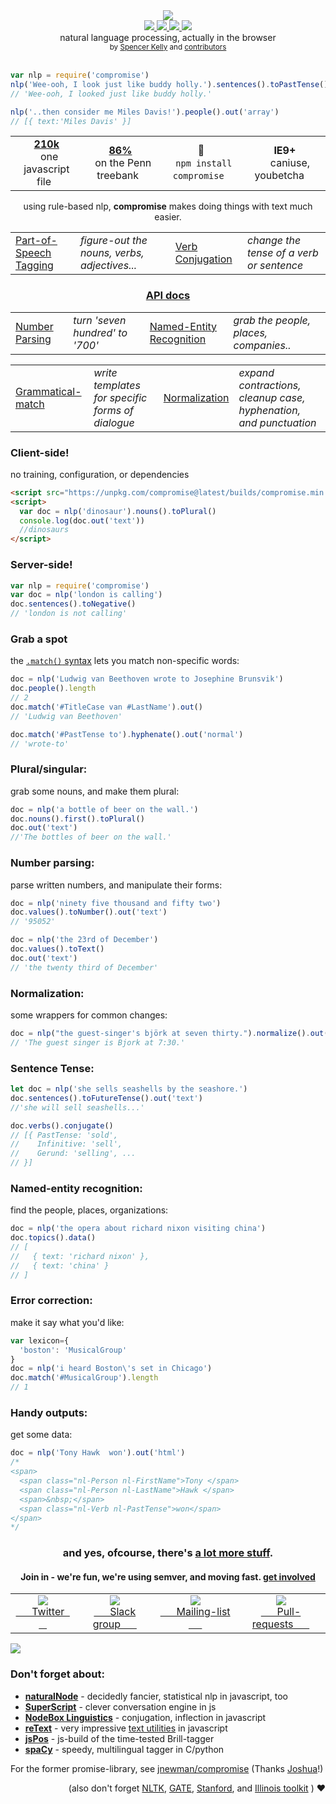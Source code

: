 <div align="center">
  <img src="https://cloud.githubusercontent.com/assets/399657/21955696/46e882d4-da3e-11e6-94a6-720c34e27df7.jpg" />
</div>
<div align="center">
  <a href="https://www.codacy.com/app/spencerkelly86/nlp_compromise">
    <img src="https://api.codacy.com/project/badge/grade/82cc8ebd98b64ed199d7be6021488062" />
  </a>
  <a href="https://npmjs.org/package/compromise">
    <img src="https://img.shields.io/npm/v/compromise.svg?style=flat-square" />
  </a>
  <a href="https://nodejs.org/api/documentation.html#documentation_stability_index">
    <img src="https://img.shields.io/badge/stability-stable-green.svg?style=flat-square" />
  </a>
  <a href="https://www.codacy.com/app/spencerkelly86/nlp_compromise">
    <img src="https://api.codacy.com/project/badge/Coverage/82cc8ebd98b64ed199d7be6021488062" />
  </a>
  <div>natural language processing, actually in the browser</div>
  <sub>
    by
    <a href="https://github.com/spencermountain">Spencer Kelly</a> and
    <a href="https://github.com/nlp-compromise/compromise/graphs/contributors">
      contributors
    </a>
  </sub>
</div>
<br/>

```javascript
var nlp = require('compromise')
nlp('Wee-ooh, I look just like buddy holly.').sentences().toPastTense()
// 'Wee-ooh, I looked just like buddy holly.'

nlp('..then consider me Miles Davis!').people().out('array')
// [{ text:'Miles Davis' }]
```

<div align="center">
  <table align="center">
    <tr align="center">
      <td align="center">
        <b>
          <a href="https://unpkg.com/compromise@latest/builds/compromise.min.js">
            210k
          </a>
        </b>
        <div>
           &nbsp; one javascript file &nbsp;
        </div>
      </td>
      <td align="center">
        <div>
          <b>
            <a href="https://github.com/nlp-compromise/compromise/wiki/Accuracy">
              86%
            </a>
          </b>
          <div>
            &nbsp; on the Penn treebank &nbsp;
         </div>
      </td>
      <td align="center">
        <b>🙏</b>
        <div>
          &nbsp; <code>npm install compromise</code> &nbsp;
        </div>
      </td>
      <td align="center">
        <b>IE9+</b>
        <div>
           &nbsp; &nbsp;  caniuse, youbetcha &nbsp;  &nbsp;
        </div>
      </td>
    </tr>
  </table>
  using rule-based nlp, <b>compromise</b> makes doing things with text much easier.
</div>

<table>
  <tr>
    <td>
      <a href="https://nlp-expo.firebaseapp.com/expo/show-all-the-nouns-760733">
         Part-of-Speech Tagging️
      </a>
    </td>
    <td>
      <i>figure-out the nouns, verbs, adjectives...</i>
    </td>
    <td>
      <a href="https://nlp-expo.firebaseapp.com/expo/change-sentence-tense-203483">
         Verb Conjugation
      </a>
    </td>
    <td>
      <i>change the tense of a verb or sentence</i>
    </td>
  </tr>
</table>

<h3 align="center">
  <a href="http://compromise.cool/docs">API docs</a>
</h3>

<table>
  <tr>
    <td>
      <a href="https://nlp-expo.firebaseapp.com/expo/parse-all-the-numbers-278986">
         Number Parsing
      </a>
    </td>
    <td>
      <i>turn 'seven hundred' to '700'</i>
    </td>
    <td>
      <a href="https://nlp-expo.firebaseapp.com/expo/named-entity-recognition-208197">
         Named-Entity Recognition️
      </a>
    </td>
    <td>
      <i>grab the people, places, companies..</i>
    </td>
  </tr>
</table>
<table>
  <tr>
    <td>
      <a href="https://nlp-expo.firebaseapp.com/expo/custom-pos-tagging-161281">
         Grammatical-match
      </a>
    </td>
    <td>
      <i>write templates for specific forms of dialogue</i>
    </td>
    <td>
      <a href="https://github.com/nlp-compromise/compromise/wiki/Normalization">
         Normalization
      </a>
    </td>
    <td>
      <i>expand contractions, cleanup case, hyphenation, and punctuation</i>
    </td>
  </tr>
</table>

### Client-side!
no training, configuration, or dependencies
```html
<script src="https://unpkg.com/compromise@latest/builds/compromise.min.js"></script>
<script>
  var doc = nlp('dinosaur').nouns().toPlural()
  console.log(doc.out('text'))
  //dinosaurs
</script>
```

### Server-side!
```javascript
var nlp = require('compromise')
var doc = nlp('london is calling')
doc.sentences().toNegative()
// 'london is not calling'
```

### Grab a spot
the [`.match()` syntax](https://github.com/nlp-compromise/compromise/wiki/Match-syntax) lets you match non-specific words:
```javascript
doc = nlp('Ludwig van Beethoven wrote to Josephine Brunsvik')
doc.people().length
// 2
doc.match('#TitleCase van #LastName').out()
// 'Ludwig van Beethoven'

doc.match('#PastTense to').hyphenate().out('normal')
// 'wrote-to'
```

### Plural/singular:
grab some nouns, and make them plural:
```javascript
doc = nlp('a bottle of beer on the wall.')
doc.nouns().first().toPlural()
doc.out('text')
//'The bottles of beer on the wall.'
```

### Number parsing:
parse written numbers, and manipulate their forms:
```javascript
doc = nlp('ninety five thousand and fifty two')
doc.values().toNumber().out('text')
// '95052'

doc = nlp('the 23rd of December')
doc.values().toText()
doc.out('text')
// 'the twenty third of December'
```

### Normalization:
some wrappers for common changes:
```javascript
doc = nlp("the guest-singer's björk at seven thirty.").normalize().out('text')
// 'The guest singer is Bjork at 7:30.'
```

### Sentence Tense:
```javascript
let doc = nlp('she sells seashells by the seashore.')
doc.sentences().toFutureTense().out('text')
//'she will sell seashells...'

doc.verbs().conjugate()
// [{ PastTense: 'sold',
//    Infinitive: 'sell',
//    Gerund: 'selling', ...
// }]
```

### Named-entity recognition:
find the people, places, organizations:
```javascript
doc = nlp('the opera about richard nixon visiting china')
doc.topics().data()
// [
//   { text: 'richard nixon' },
//   { text: 'china' }
// ]
```

### Error correction:
make it say what you'd like:
```javascript
var lexicon={
  'boston': 'MusicalGroup'
}
doc = nlp('i heard Boston\'s set in Chicago')
doc.match('#MusicalGroup').length
// 1
```

### Handy outputs:
get some data:
```javascript
doc = nlp('Tony Hawk  won').out('html')
/*
<span>
  <span class="nl-Person nl-FirstName">Tony </span>
  <span class="nl-Person nl-LastName">Hawk </span>
  <span>&nbsp;</span>
  <span class="nl-Verb nl-PastTense">won</span>
</span>
*/
```
<h3 align="center">
  and yes, ofcourse, there's <a href="http://compromise.cool/demos">a lot more stuff</a>.
</h3>
<h4 align="center">
  <b>Join in -</b>
  we're fun, we're using <b>semver</b>, and moving fast.
  <a href="https://github.com/nlp-compromise/compromise/wiki/Contributing">get involved</a>
</h4>

<table>
  <tr align="center">
    <td>
      <a href="https://www.twitter.com/compromisejs">
        <img src="https://cloud.githubusercontent.com/assets/399657/21956672/a30cf206-da53-11e6-8c6c-0995cf2aef62.jpg"/>
        <div>&nbsp; &nbsp; &nbsp; Twitter &nbsp; &nbsp; &nbsp; </div>
      </a>
    </td>
    <td>
      <a href="http://slack.compromise.cool/">
        <img src="https://cloud.githubusercontent.com/assets/399657/21956671/a30cbc82-da53-11e6-82d6-aaaaebc0bc93.jpg"/>
        <div>&nbsp; &nbsp; &nbsp; Slack group &nbsp; &nbsp; &nbsp; </div>
      </a>
    </td>
    <td>
      <a href="http://nlpcompromise.us12.list-manage2.com/subscribe?u=d5bd9bcc36c4bef0fd5f6e75f&id=8738c1f5ef">
        <img src="https://cloud.githubusercontent.com/assets/399657/21956670/a30be6e0-da53-11e6-9aaf-52a10b8c3195.jpg"/>
        <div>&nbsp; &nbsp; &nbsp; Mailing-list &nbsp; &nbsp; &nbsp; </div>
      </a>
    </td>
    <td>
      <a href="https://github.com/nlp-compromise/compromise/wiki/Contributing">
        <img src="https://cloud.githubusercontent.com/assets/399657/21956742/5985a89c-da55-11e6-87bc-4f0f1549d202.jpg"/>
        <div>&nbsp; &nbsp; &nbsp; Pull-requests &nbsp; &nbsp; &nbsp; </div>
      </a>
    </td>
  </tr>
</table>

<div align="left">
  <a href="https://www.youtube.com/watch?v=WuPVS2tCg8s">
    <img src="http://img.youtube.com/vi/WuPVS2tCg8s/mqdefault.jpg"/>
  </a>
</div>

### Don't forget about:
* **[naturalNode](https://github.com/NaturalNode/natural)** - decidedly fancier, statistical nlp in javascript, too
* **[SuperScript](http://superscriptjs.com/)** - clever conversation engine in js
* **[NodeBox Linguistics](https://www.nodebox.net/code/index.php/Linguistics)** - conjugation, inflection in javascript
* **[reText](https://github.com/wooorm/retext)** - very impressive [text utilities](https://github.com/wooorm/retext/blob/master/doc/plugins.md) in javascript
* **[jsPos](https://code.google.com/archive/p/jspos/)** - js-build of the time-tested Brill-tagger
* **[spaCy](https://spacy.io/)** - speedy, multilingual tagger in C/python

For the former promise-library, see [jnewman/compromise](https://github.com/jnewman/compromise)
(Thanks [Joshua](https://github.com/jnewman)!)

<div align="right">
(also don't forget
<a href="http://www.nltk.org/">NLTK</a>,
<a href="https://gate.ac.uk">GATE</a>,
<a href="http://nlp.stanford.edu/software/lex-parser.shtml">Stanford</a>,
and
<a href="http://cogcomp.cs.illinois.edu/page/software/">Illinois toolkit</a>
)
❤️️
</div>
